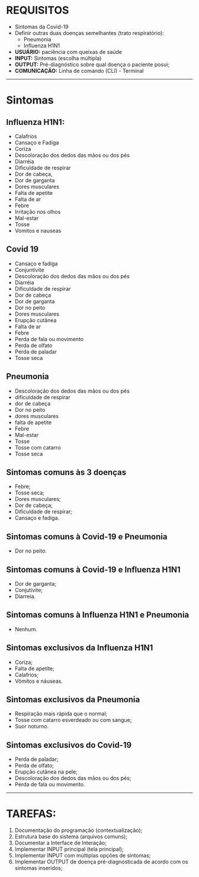 # REQUISITOS

- Sintomas da Covid-19
- Definir outras duas doenças semelhantes (trato respiratório):
	- Pneumonia
	- Influenza H1N1
- **USUÁRIO:** paciência com queixas de saúde
- **INPUT:** Sintomas (escolha múltipla)
- **OUTPUT:** Pré-diagnóstico sobre qual doença o paciente posui;
- **COMUNICAÇÃO:** Linha de comando (CLI) - Terminal
-- --
# Sintomas

## Influenza H1N1:

- Calafrios
- Cansaço e Fadiga
- Coriza
- Descoloração dos dedos das mãos ou dos pés
- Diarréia
- Dificuldade de respirar
- Dor de cabeça,
- Dor de garganta
- Dores musculares
- Falta de apetite
- Falta de ar
- Febre
- Irritação nos olhos
- Mal-estar
- Tosse
- Vomitos e nauseas


## Covid 19

- Cansaço e fadiga
- Conjuntivite
- Descoloração dos dedos das mãos ou dos pés
- Diarréia
- Dificuldade de respirar
- Dor de cabeça
- Dor de garganta
- Dor no peito
- Dores musculares
- Erupção cutânea
- Falta de ar
- Febre
- Perda de fala ou movimento
- Perda de olfato
- Perda de paladar
- Tosse seca

## Pneumonia

- Descoloração dos dedos das mãos ou dos pés
- dificuldade de respirar
- dor de cabeça
- Dor no peito
- dores musculares
- falta de apetite
- Febre
- Mal-estar
- Tosse
- Tosse com catarro
- Tosse seca


## Sintomas comuns às 3 doenças
- Febre;
- Tosse seca;
- Dores musculares;
- Dor de cabeça;
- Dificuldade de respirar;
- Cansaço e fadiga.

## Sintomas comuns à Covid-19 e Pneumonia
- Dor no peito.

## Sintomas comuns à Covid-19 e Influenza H1N1
- Dor de garganta;
- Conjutivite;
- Diarreia.

## Sintomas comuns à Influenza H1N1 e Pneumonia
- Nenhum.

## Sintomas exclusivos da Influenza H1N1
- Coriza;
- Falta de apetite;
- Calafrios;
- Vômitos e náuseas.

## Sintomas exclusivos da Pneumonia
- Respiração mais rápida que o normal;
- Tosse com catarro esverdeado ou com sangue;
- Suor noturno.

## Sintomas exclusivos do Covid-19
- Perda de paladar;
- Perda de olfato;
- Erupção cutânea na pele;
- Descoloração dos dedos das mãos ou dos pés;
- Perda de fala ou movimento.

-- --

# TAREFAS:

1. Documentação do programação (contextualização);
1. Estrutura base do sistema (arquivos comuns);
1. Documentar a Interface de Interação;
1. Implementar INPUT principal (tela principal);
1. Implementar INPUT com múltiplas opções de sintomas;
1. Implementar OUTPUT de doença pré-diagnosticada de acordo com os sintomas inseridos; 